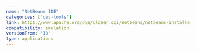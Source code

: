 ```yaml
---
name: "NetBeans IDE"
categories: ['dev-tools']
link: https://www.apache.org/dyn/closer.cgi/netbeans/netbeans-installers/18/Apache-NetBeans-18-bin-windows-x64.exe
compatibility: emulation
versionFrom: "18"
type: applications
---
```


